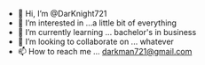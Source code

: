 - 👋 Hi, I’m @DarKnight721
- 👀 I’m interested in ...a little bit of everything 
- 🌱 I’m currently learning ... bachelor's in business 
- 💞️ I’m looking to collaborate on ... whatever 
- 📫 How to reach me ... darkman721@gmail.com

<!---
DarKnight721/DarKnight721 is a ✨ special ✨ repository because its `README.md` (this file) appears on your GitHub profile.
You can click the Preview link to take a look at your changes.
--->
